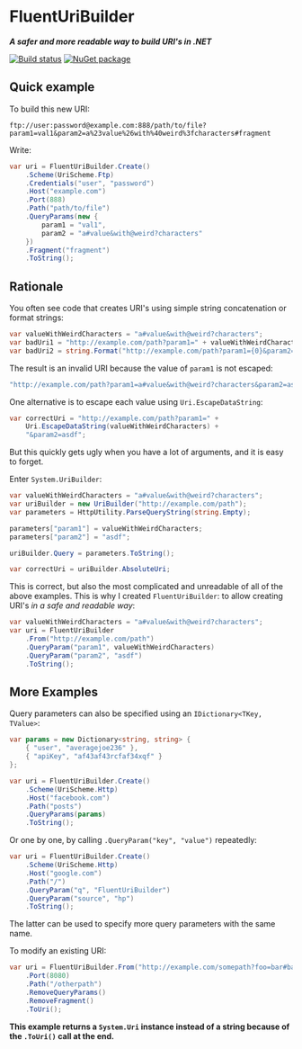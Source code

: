 FluentUriBuilder
================

***A safer and more readable way to build URI's in .NET***

[![Build status](https://ci.appveyor.com/api/projects/status/pw16gfpk4y0e5eh0?svg=true)](https://ci.appveyor.com/project/balazsbotond/fluenturibuilder)
[![NuGet package](https://img.shields.io/nuget/v/FluentUriBuilder.svg)](https://www.nuget.org/packages/FluentUriBuilder/)

Quick example
-------------

To build this new URI:

```
ftp://user:password@example.com:888/path/to/file?param1=val1&param2=a%23value%26with%40weird%3fcharacters#fragment
```

Write:

```csharp
var uri = FluentUriBuilder.Create()
    .Scheme(UriScheme.Ftp)
    .Credentials("user", "password")
    .Host("example.com")
    .Port(888)
    .Path("path/to/file")
    .QueryParams(new {
        param1 = "val1",
        param2 = "a#value&with@weird?characters"
    })
    .Fragment("fragment")
    .ToString();
```

Rationale
---------

You often see code that creates URI's using simple string concatenation or format strings:

```csharp
var valueWithWeirdCharacters = "a#value&with@weird?characters";
var badUri1 = "http://example.com/path?param1=" + valueWithWeirdCharacters + "&param2=asdf";
var badUri2 = string.Format("http://example.com/path?param1={0}&param2=asdf", valueWithWeirdCharacters);
```

The result is an invalid URI because the value of `param1` is not escaped:

```csharp
"http://example.com/path?param1=a#value&with@weird?characters&param2=asdf"
```

One alternative is to escape each value using `Uri.EscapeDataString`:

```csharp
var correctUri = "http://example.com/path?param1=" +
    Uri.EscapeDataString(valueWithWeirdCharacters) +
	"&param2=asdf";
```

But this quickly gets ugly when you have a lot of arguments, and it is easy to forget.

Enter `System.UriBuilder`:

```csharp
var valueWithWeirdCharacters = "a#value&with@weird?characters";
var uriBuilder = new UriBuilder("http://example.com/path");
var parameters = HttpUtility.ParseQueryString(string.Empty);

parameters["param1"] = valueWithWeirdCharacters;
parameters["param2"] = "asdf";

uriBuilder.Query = parameters.ToString();

var correctUri = uriBuilder.AbsoluteUri;
```

This is correct, but also the most complicated and unreadable of all of the above examples.
This is why I created `FluentUriBuilder`: to allow creating URI's *in a safe and readable way*:

```csharp
var valueWithWeirdCharacters = "a#value&with@weird?characters";
var uri = FluentUriBuilder
    .From("http://example.com/path")
	.QueryParam("param1", valueWithWeirdCharacters)
	.QueryParam("param2", "asdf")
	.ToString();
```

More Examples
-------------

Query parameters can also be specified using an `IDictionary<TKey, TValue>`:

```csharp
var params = new Dictionary<string, string> {
	{ "user", "averagejoe236" },
	{ "apiKey", "af43af43rcfaf34xqf" }
};

var uri = FluentUriBuilder.Create()
    .Scheme(UriScheme.Http)
	.Host("facebook.com")
	.Path("posts")
	.QueryParams(params)
	.ToString();
```

Or one by one, by calling `.QueryParam("key", "value")` repeatedly:

```csharp
var uri = FluentUriBuilder.Create()
    .Scheme(UriScheme.Http)
	.Host("google.com")
	.Path("/")
	.QueryParam("q", "FluentUriBuilder")
	.QueryParam("source", "hp")
	.ToString();
```

The latter can be used to specify more query parameters with the same name.

To modify an existing URI:

```csharp
var uri = FluentUriBuilder.From("http://example.com/somepath?foo=bar#baz")
    .Port(8080)
    .Path("/otherpath")
    .RemoveQueryParams()
    .RemoveFragment()
    .ToUri();
```

**This example returns a `System.Uri` instance instead of a string because of the `.ToUri()` call at the end.**

